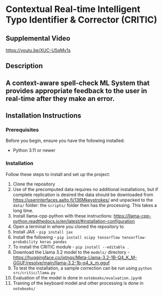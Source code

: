 # **Contextual Real-time Intelligent Typo Identifier & Corrector (CRITIC)**

## Supplemental Video
https://youtu.be/XUC-U5qMy1s

## Description
A context-aware spell-check ML System that provides appropriate feedback to the user in real-time after they make an error.
---

## Installation Instructions

### Prerequisites
Before you begin, ensure you have the following installed:
- Python 3.11 or newer

### Installation
Follow these steps to install and set up the project:

1. Clone the repository
2. Use of the precomputed data requires no additional installations, but if complete replication is desired the data should be downloaded from https://userinterfaces.aalto.fi/136Mkeystrokes/ and unpacked to the `data/` folder: the `scripts/` folder then has the processing. This takes a long time.
3. Install llama-cpp-python with these instructions: https://llama-cpp-python.readthedocs.io/en/latest/#installation-configuration
4. Open a terminal in where you cloned the repository to
5. Install JAX - ```pip install jax```
6. Install the following - ```pip install scipy tensorflow tensorflow-probability keras pandas```
7. To install the CRITIC module - ```pip install --editable .```
8. Download the Llama 3.2 model to the ```models/``` directory - https://huggingface.co/jxtngx/Meta-Llama-3.2-1B-Q4_K_M-GGUF/resolve/main/llama-3.2-1b-q4_k_m.gguf
9. To test the installation, a sample correction can be run using ```python src/critic/llama.py```
10. Evaluation of the model is done in `notebooks/evaluation.ipynb`
11. Training of the keyboard model and other processing is done in `notebooks/`
